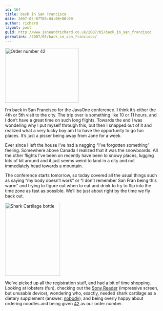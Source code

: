 ```yaml
---
id: 164
title: back in San Francisco
date: 2007-05-07T05:04:00+00:00
author: richard
layout: post
guid: http://www.janeandrichard.co.uk/2007/05/back_in_san_francisco
permalink: /2007/05/back_in_san_francisco/
---
```


<img src="http://farm1.static.flickr.com/217/487711556_31a55aaf31_m.jpg" width="240" height="180" alt="Order number 42" /> 

I&#8217;m back in San Francisco for the JavaOne conference. I think it&#8217;s either the 4th or 5th visit to the city. The trip over is something like 10 or 11 hours, and I don&#8217;t have a great time on such long flights. Towards the end I was wondering why I put myself through this, but then I snapped out of it and realized what a very lucky boy am I to have the opportunity to go fun places. It&#8217;s just a pisser being away from Jane for a week. 

Ever since I left the house I&#8217;ve had a nagging &#8220;I&#8217;ve forgotten something&#8221; feeling. Somewhere above Canada I realized that it was the snowboards. All the other flights I&#8217;ve been on recently have been to snowy places, lugging lots of kit around and it just seems weird to land in a city and not immediately head towards a mountain. 

The conference starts tomorrow, so today covered all the usual things such as saying &#8220;my body doesn&#8217;t work&#8221; or &#8220;I don&#8217;t remember San Fran being this warm&#8221; and trying to figure out when to eat and drink to try to flip into the time zone as fast as possible. We&#8217;ll be just about right by the time we fly back out.


<img src="http://farm1.static.flickr.com/196/487737357_4586362de7_m.jpg" width="180" height="240" alt="Shark Cartilage bottle" /> 

We&#8217;ve picked up all the registration stuff, and had a bit of time shopping. Looking at lobsters (fun), checking out the [Sony Reader](http://www.flickr.com/photos/d6y/487709212/) (impressive screen, but unusable device), wondering who, exactly, needed shark cartilage as a dietary supplement (answer: [nobody](http://en.wikipedia.org/wiki/Shark_cartilage)), and being overly happy about ordering noodles and being given [42](http://en.wikipedia.org/wiki/The_Answer_to_Life,_the_Universe,_and_Everything) as our order number. 

<vid src="http://www.janeandrichard.co.uk/blog/img/2007/05/squeek.3gp" width="176" height="150" />